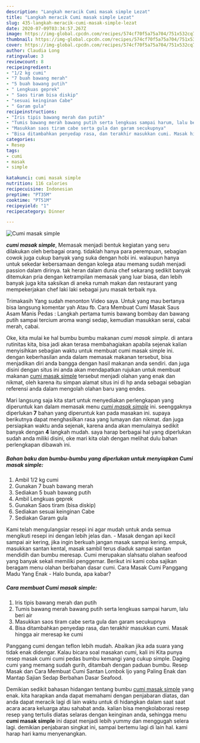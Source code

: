```yaml
---
description: "Langkah meracik Cumi masak simple Lezat"
title: "Langkah meracik Cumi masak simple Lezat"
slug: 435-langkah-meracik-cumi-masak-simple-lezat
date: 2020-07-09T03:34:57.267Z
image: https://img-global.cpcdn.com/recipes/574cf70f5a75a704/751x532cq70/cumi-masak-simple-foto-resep-utama.jpg
thumbnail: https://img-global.cpcdn.com/recipes/574cf70f5a75a704/751x532cq70/cumi-masak-simple-foto-resep-utama.jpg
cover: https://img-global.cpcdn.com/recipes/574cf70f5a75a704/751x532cq70/cumi-masak-simple-foto-resep-utama.jpg
author: Claudia Long
ratingvalue: 3
reviewcount: 8
recipeingredient:
- "1/2 kg cumi"
- "7 buah bawang merah"
- "5 buah bawang putih"
- " Lengkuas geprek"
- " Saos tiram bisa diskip"
- "sesuai keinginan Cabe"
- " Garam gula"
recipeinstructions:
- "Iris tipis bawang merah dan putih"
- "Tumis bawang merah bawang putih serta lengkuas sampai harum, lalu beri air"
- "Masukkan saos tiram cabe serta gula dan garam secukupnya"
- "Bisa ditambahkan penyedap rasa, dan terakhir masukkan cumi. Masak hingga air meresap ke cumi"
categories:
- Resep
tags:
- cumi
- masak
- simple

katakunci: cumi masak simple 
nutrition: 116 calories
recipecuisine: Indonesian
preptime: "PT35M"
cooktime: "PT51M"
recipeyield: "1"
recipecategory: Dinner

---
```



![Cumi masak simple](https://img-global.cpcdn.com/recipes/574cf70f5a75a704/751x532cq70/cumi-masak-simple-foto-resep-utama.jpg)

<b><i>cumi masak simple</i></b>, Memasak menjadi bentuk kegiatan yang seru dilakukan oleh berbagai orang. tidaklah hanya para perempuan, sebagian cowok juga cukup banyak yang suka dengan hobi ini. walaupun hanya untuk sekedar kebersamaan dengan kolega atau memang sudah menjadi passion dalam dirinya. tak heran dalam dunia chef sekarang sedikit banyak ditemukan pria dengan ketrampilan memasak yang luar biasa, dan lebih banyak juga kita saksikan di aneka rumah makan dan restaurant yang mempekerjakan chef laki laki sebagai juru masak terbaik nya.

Trimakasih Yang sudah menonton Video saya. Untuk yang mau bertanya bisa langsung komentar yah Atau fb. Cara Membuat Cumi Masak Saus Asam Manis Pedas : Langkah pertama tumis bawang bombay dan bawang putih sampai tercium aroma wangi sedap, kemudian masukkan serai, cabai merah, cabai.

Oke, kita mulai ke hal bumbu bumbu makanan <i>cumi masak simple</i>. di antara rutinitas kita, bisa jadi akan terasa membahagiakan apabila sejenak kalian menyisihkan sebagian waktu untuk membuat cumi masak simple ini. dengan keberhasilan anda dalam memasak makanan tersebut, bisa menjadikan diri anda bangga dengan hasil makanan anda sendiri. dan juga disini dengan situs ini anda akan mendapatkan rujukan untuk membuat makanan <u>cumi masak simple</u> tersebut menjadi olahan yang enak dan nikmat, oleh karena itu simpan alamat situs ini di hp anda sebagai sebagian referensi anda dalam mengolah olahan baru yang endes.


Mari langsung saja kita start untuk menyediakan perlengkapan yang diperuntuk kan dalam memasak menu <u><i>cumi masak simple</i></u> ini. seenggaknya diperlukan <b>7</b> bahan yang diperuntuk kan pada masakan ini. supaya berikutnya dapat menghasilkan rasa yang lumayan dan nikmat. dan juga persiapkan waktu anda sejenak, karena anda akan memulainya sedikit banyak dengan <b>4</b> langkah mudah. saya harap berbagai hal yang diperlukan sudah anda miliki disini, oke mari kita olah dengan melihat dulu bahan perlengkapan dibawah ini.

<!--inarticleads1-->

##### Bahan baku dan bumbu-bumbu yang diperlukan untuk menyiapkan Cumi masak simple:

1. Ambil 1/2 kg cumi
1. Gunakan 7 buah bawang merah
1. Sediakan 5 buah bawang putih
1. Ambil  Lengkuas geprek
1. Gunakan  Saos tiram (bisa diskip)
1. Sediakan sesuai keinginan Cabe
1. Sediakan  Garam gula


Kami telah mengulangsiar resepi ini agar mudah untuk anda semua mengikuti resepi ini dengan lebih jelas dan. - Masak dengan api kecil sampai air kering, jika ingin berkuah jangan masak sampai kering. empuk, masukkan santan kental, masak sambil terus diaduk sampai santan mendidih dan bumbu meresap. Cumi merupakan slahsatu olahan seafood yang banyak sekali memiliki penggemar. Berikut ini kami coba sajikan beragam menu olahan berbahan dasar cumi. Cara Masak Cumi Panggang Madu Yang Enak - Halo bunda, apa kabar? 

<!--inarticleads2-->

##### Cara membuat Cumi masak simple:

1. Iris tipis bawang merah dan putih
1. Tumis bawang merah bawang putih serta lengkuas sampai harum, lalu beri air
1. Masukkan saos tiram cabe serta gula dan garam secukupnya
1. Bisa ditambahkan penyedap rasa, dan terakhir masukkan cumi. Masak hingga air meresap ke cumi


Panggang cumi dengan teflon lebih mudah. Abaikan jika ada suara yang tidak enak didengar. Kalau bicara soal masakan cumi, kali ini Kita punya resep masak cumi cumi pedas bumbu kemangi yang cukup simple. Daging cumi yang memang sudah gurih, ditambah dengan paduan bumbu. Resep Masak dan Cara Membuat Cumi Santan Lombok Ijo yang Paling Enak dan Mantap Sajian Sedap Berbahan Dasar Seafood. 

Demikian sedikit bahasan hidangan tentang bumbu <u>cumi masak simple</u> yang enak. kita harapkan anda dapat memahami dengan penjabaran diatas, dan anda dapat meracik lagi di lain waktu untuk di hidangkan dalam saat saat acara acara keluarga atau sahabat anda. kalian bisa mengkolaborasi resep resep yang tertulis diatas selaras dengan keinginan anda, sehingga menu <b>cumi masak simple</b> ini dapat menjadi lebih yummy dan menggugah selera lagi. demikian penjabaran singkat ini, sampai bertemu lagi di lain hal. kami harap hari kamu menyenangkan.
